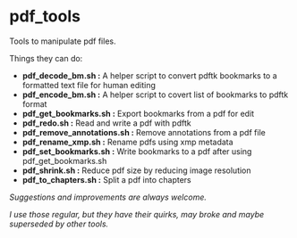 
# pdf_tools


Tools to manipulate pdf files.

Things they can do:


- **pdf_decode_bm.sh          :**  A helper script to convert pdftk bookmarks to a formatted text file for human editing
- **pdf_encode_bm.sh          :**  A helper script to covert list of bookmarks to pdftk format
- **pdf_get_bookmarks.sh      :**  Export bookmarks from a pdf for edit
- **pdf_redo.sh               :**  Read and write a pdf with pdftk
- **pdf_remove_annotations.sh :**  Remove annotations from a pdf file
- **pdf_rename_xmp.sh         :**  Rename pdfs using xmp metadata
- **pdf_set_bookmarks.sh      :**  Write bookmarks to a pdf after using pdf_get_bookmarks.sh 
- **pdf_shrink.sh             :**  Reduce pdf size by reducing image resolution
- **pdf_to_chapters.sh        :**  Split a pdf into chapters





*Suggestions and improvements are always welcome.*

*I use those regular, but they have their quirks, may broke and maybe superseded by other tools.*
